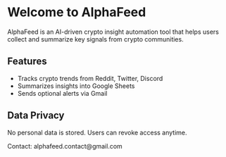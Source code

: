 <!DOCTYPE html>
<html>
<head>
  <title>AlphaFeed</title>
  <meta charset="UTF-8">
</head>
<body>
  <h1>Welcome to AlphaFeed</h1>
  <p>AlphaFeed is an AI-driven crypto insight automation tool that helps users collect and summarize key signals from crypto communities.</p>
  <h2>Features</h2>
  <ul>
    <li>Tracks crypto trends from Reddit, Twitter, Discord</li>
    <li>Summarizes insights into Google Sheets</li>
    <li>Sends optional alerts via Gmail</li>
  </ul>
  <h2>Data Privacy</h2>
  <p>No personal data is stored. Users can revoke access anytime.</p>
  <p>Contact: alphafeed.contact@gmail.com</p>
</body>
</html>
